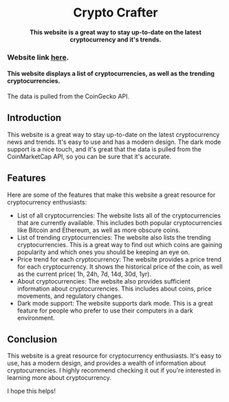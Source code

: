 <h1 align="center"> Crypto Crafter </h1>
<h4 align="center"> This website is a great way to stay up-to-date on the latest cryptocurrency and it's trends. </h4>

### Website link [here](https://dynamic-crypto-crafter.netlify.app/).
#### This website displays a list of cryptocurrencies, as well as the trending cryptocurrencies.
The data is pulled from the CoinGecko API.

## Introduction
 This website is a great way to stay up-to-date on the latest cryptocurrency news and trends. It's easy to use and has a modern design. The dark mode support is a nice touch, and it's great that the data is pulled from the CoinMarketCap API, so you can be sure that it's accurate.

## Features
Here are some of the features that make this website a great resource for cryptocurrency enthusiasts:

* List of all cryptocurrencies: The website lists all of the cryptocurrencies that are currently available. This includes both popular cryptocurrencies like Bitcoin and Ethereum, as well as more obscure coins.
* List of trending cryptocurrencies: The website also lists the trending cryptocurrencies. This is a great way to find out which coins are gaining popularity and which ones you should be keeping an eye on.
* Price trend for each cryptocurrency: The website provides a price trend for each cryptocurrency. It shows the historical price of the coin, as well as the current price( 1h, 24h, 7d, 14d, 30d, 1yr).
* About cryptocurrencies: The website also provides sufficient information about cryptocurrencies. This includes about coins, price movements, and regulatory changes.
* Dark mode support: The website supports dark mode. This is a great feature for people who prefer to use their computers in a dark environment.
## Conclusion
This website is a great resource for cryptocurrency enthusiasts. It's easy to use, has a modern design, and provides a wealth of information about cryptocurrencies. I highly recommend checking it out if you're interested in learning more about cryptocurrency.

I hope this helps!
